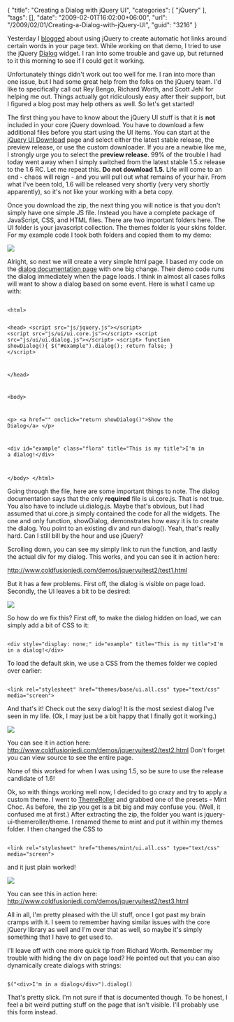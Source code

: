 {
	"title": "Creating a Dialog with jQuery UI",
	"categories": [
		"jQuery"
	],
	"tags": [],
	"date": "2009-02-01T16:02:00+06:00",
	"url": "/2009/02/01/Creating-a-Dialog-with-jQuery-UI",
	"guid": "3216"
}

Yesterday I <a href="http://www.raymondcamden.com/index.cfm/2009/1/31/Using-jQuery-and-ColdFusion-to-create-an-autolink-for-definition-application">blogged</a> about using jQuery to create automatic hot links around certain words in your page text. While working on that demo, I tried to use the jQuery <a href="http://docs.jquery.com/UI/Dialog">Dialog</a> widget. I ran into some trouble and gave up, but returned to it this morning to see if I could get it working.

Unfortunately things didn't work out too well for me. I ran into more than one issue, but I had some great help from the folks on the jQuery team. I'd like to specifically call out Rey Bengo, Richard Worth, and Scott Jehl for helping me out. Things actually got ridiculously easy after their support, but I figured a blog post may help others as well. So let's get started!
<!--more-->
The first thing you have to know about the jQuery UI stuff is that it is <b>not</b> included in your core jQuery download. You have to download a few additional files before you start using the UI items. You can start at the <a href="http://ui.jquery.com/download">jQuery UI Download</a> page and select either the latest stable release, the preview release, or use the custom downloader. If you are a newbie like me, I strongly urge you to select the <b>preview release</b>. 99% of the trouble I had today went away when I simply switched from the latest stable 1.5.x release to the 1.6 RC. Let me repeat this. <b>Do not download 1.5.</b> Life will come to an end - chaos will reign - and you will pull out what remains of your hair. From what I've been told, 1.6 will be released very shortly (very very shortly apparently), so it's not like your working with a beta copy. 

Once you download the zip, the next thing you will notice is that you don't simply have one simple JS file. Instead you have a complete package of JavaScript, CSS, and HTML files. There are two important folders here. The UI folder is your javascript collection. The themes folder is your skins folder. For my example code I took both folders and copied them to my demo:

<img src="https://static.raymondcamden.com/images/cfjedi//Picture 136.png">

Alright, so next we will create a very simple html page. I based my code on the <a href="http://docs.jquery.com/UI/Dialog">dialog documentation page</a> with one big change. Their demo code runs the dialog immediately when the page loads. I think in almost all cases folks will want to show a dialog based on some event. Here is what I came up with:

<code>
&lt;html&gt;
	
&lt;head&gt;
&lt;script src="js/jquery.js"&gt;&lt;/script&gt;
&lt;script src="js/ui/ui.core.js"&gt;&lt;/script&gt;
&lt;script src="js/ui/ui.dialog.js"&gt;&lt;/script&gt;
&lt;script&gt;
function showDialog(){
	$("#example").dialog();
	return false;
}
&lt;/script&gt;

&lt;/head&gt;	

&lt;body&gt;

&lt;p&gt;
&lt;a href="" onclick="return showDialog()"&gt;Show the Dialog&lt;/a&gt;
&lt;/p&gt;

&lt;div id="example" class="flora" title="This is my title"&gt;I'm in a dialog!&lt;/div&gt;
	
&lt;/body&gt;
&lt;/html&gt;
</code>

Going through the file, here are some important things to note. The dialog documentation says that the only <b>required</b> file is ui.core.js. That is not true. You also have to include ui.dialog.js. Maybe that's obvious, but I had assumed that ui.core.js simply contained the code for all the widgets. The one and only function, showDialog, demonstrates how easy it is to create the dialog. You point to an existing div and run dialog(). Yeah, that's really hard. Can I still bill by the hour and use jQuery?

Scrolling down, you can see my simply link to run the function, and lastly the actual div for my dialog. This works, and you can see it in action here:

<a href="http://www.coldfusionjedi.com/demos/jqueryuitest2/test1.html">http://www.coldfusionjedi.com/demos/jqueryuitest2/test1.html</a>

But it has a few problems. First off, the dialog is visible on page load. Secondly, the UI leaves a bit to be desired:

<img src="https://static.raymondcamden.com/images/cfjedi//Picture 220.png">

So how do we fix this? First off, to make the dialog hidden on load, we can simply add a bit of CSS to it:

<code>
&lt;div style="display: none;" id="example" title="This is my title"&gt;I'm in a dialog!&lt;/div&gt;
</code>

To load the default skin, we use a CSS from the themes folder we copied over earlier:

<code>
&lt;link rel="stylesheet" href="themes/base/ui.all.css" type="text/css" media="screen"&gt;
</code>

And that's it! Check out the sexy dialog! It is the most sexiest dialog I've seen in my life. (Ok, I may just be a bit happy that I finally got it working.)

<img src="https://static.raymondcamden.com/images/cfjedi//Picture 316.png">

You can see it in action here: <a href="http://www.coldfusionjedi.com/demos/jqueryuitest2/test2.html">http://www.coldfusionjedi.com/demos/jqueryuitest2/test2.html</a> Don't forget you can view source to see the entire page.

None of this worked for when I was using 1.5, so be sure to use the release candidate of 1.6!

Ok, so with things working well now, I decided to go crazy and try to apply a custom theme. I went to <a href="http://ui.jquery.com/themeroller/">ThemeRoller</a> and grabbed one of the presets - Mint Choc. As before, the zip you get is a bit big and may confuse you. (Well, it confused me at first.) After extracting the zip, the folder you want is jquery-ui-themeroller/theme. I renamed theme to mint and put it within my themes folder. I then changed the CSS to 

<code>
&lt;link rel="stylesheet" href="themes/mint/ui.all.css" type="text/css" media="screen"&gt;
</code>

and it just plain worked!

<img src="https://static.raymondcamden.com/images/cfjedi//Picture 46.png">

You can see this in action here: <a href="http://www.coldfusionjedi.com/demos/jqueryuitest2/test3.html">http://www.coldfusionjedi.com/demos/jqueryuitest2/test3.html</a>

All in all, I'm pretty pleased with the UI stuff, once I got past my brain cramps with it. I seem to remember having similar issues with the core jQuery library as well and I'm over that as well, so maybe it's simply something that I have to get used to. 

I'll leave off with one more quick tip from Richard Worth. Remember my trouble with hiding the div on page load? He pointed out that you can also dynamically create dialogs with strings:

<code>
$("&lt;div&gt;I'm in a dialog&lt;/div&gt;").dialog() 
</code>

That's pretty slick. I'm not sure if that is documented though. To be honest, I feel a bit weird putting stuff on the page that isn't visible. I'll probably use this form instead.